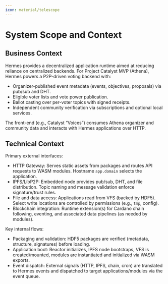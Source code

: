 ```yaml
---
icon: material/telescope
---
```


# System Scope and Context

<!-- See: https://docs.arc42.org/section-3/ -->

## Business Context

Hermes provides a decentralized application runtime aimed at reducing reliance on centralized backends.
For Project Catalyst MVP (Athena), Hermes powers a P2P-driven voting backend with:

* Organizer-published event metadata (events, objectives, proposals) via pub/sub and DHT.
* Eligible voter lists and vote power publication.
* Ballot casting over per-voter topics with signed receipts.
* Independent community verification via subscriptions and optional local services.

The front-end (e.g., Catalyst “Voices”) consumes Athena organizer and community data and
interacts with Hermes applications over HTTP.

## Technical Context

Primary external interfaces:

* HTTP Gateway: Serves static assets from packages and routes API requests to WASM modules.
  Hostname `app.domain` selects the application.
* IPFS/LibP2P: Embedded node provides pub/sub, DHT, and file distribution.
  Topic naming and message validation enforce signature/trust rules.
* File and data access: Applications read from VFS (backed by HDF5).
  Select write locations are controlled by permissions (e.g., `tmp`, config).
* Blockchain integration: Runtime extension(s) for Cardano chain following, eventing,
  and associated data pipelines (as needed by modules).

Key internal flows:

* Packaging and validation: HDF5 packages are verified (metadata, structure, signatures) before loading.
* Application boot: Reactor initializes, IPFS node bootstraps, VFS is created/mounted,
  modules are instantiated and initialized via WASM exports.
* Event dispatch: External signals (HTTP, IPFS, chain, cron)
  are translated to Hermes events and dispatched to target applications/modules via the event queue.
